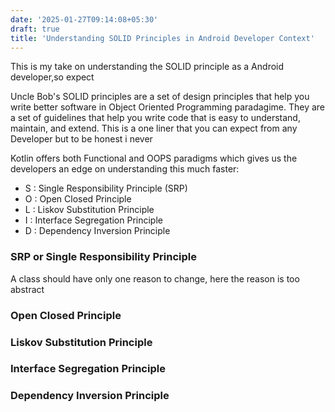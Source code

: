 ```yaml
---
date: '2025-01-27T09:14:08+05:30' 
draft: true
title: 'Understanding SOLID Principles in Android Developer Context'
---
```


This is my take on understanding the SOLID principle as a Android developer,so expect 

Uncle Bob's SOLID principles are a set of design principles that help you write better software in Object Oriented Programming paradagime. They are a set of guidelines that help you write code that is easy to understand, maintain, and extend. This is a one liner that you can expect from any Developer but to be honest i never 

Kotlin offers both Functional and OOPS paradigms which gives us the developers an edge on understanding this much faster:

- S : Single Responsibility Principle (SRP)
- O : Open Closed Principle
- L : Liskov Substitution Principle
- I : Interface Segregation Principle
- D : Dependency Inversion Principle


### SRP or Single Responsibility Principle

A class should have only one reason to change, here the reason is too abstract 


### Open Closed Principle

### Liskov Substitution Principle

### Interface Segregation Principle

### Dependency Inversion Principle


<!-- > Learning SOLID principles is about writing code that survives the test of time — code that’s maintainable, scalable, and collaborative. - Deep Seek v3 -->